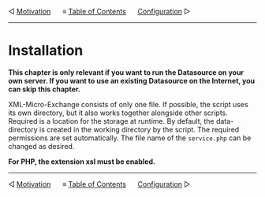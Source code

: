 &#9665; [Motivation](motivation.md)
&nbsp;&nbsp;&nbsp;&nbsp; &#8801; [Table of Contents](README.md)
&nbsp;&nbsp;&nbsp;&nbsp; [Configuration](configuration.md) &#9655;
- - -

# Installation

__This chapter is only relevant if you want to run the Datasource on your own
server. If you want to use an existing Datasource on the Internet, you can skip
this chapter.__

XML-Micro-Exchange consists of only one file. If possible, the script uses its
own directory, but it also works together alongside other scripts. Required is
a location for the storage at runtime. By default, the data-directory is created
in the working directory by the script. The required permissions are set
automatically. The file name of the `service.php` can be changed as desired.

__For PHP, the extension xsl must be enabled.__



- - -
&#9665; [Motivation](motivation.md)
&nbsp;&nbsp;&nbsp;&nbsp; &#8801; [Table of Contents](README.md)
&nbsp;&nbsp;&nbsp;&nbsp; [Configuration](configuration.md) &#9655;
